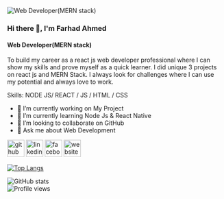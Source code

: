 ![Web Developer(MERN stack)](https://i.ibb.co/2667JyP/Logo-2.png)
### Hi there 👋, I'm Farhad Ahmed
#### Web Developer(MERN stack)


To build my career as a react js web developer professional where I can show my skills and prove myself as a quick learner. I did unique 3 projects on react js and MERN Stack. I always look for challenges where I can use my potential and always love to work.

Skills: NODE JS/ REACT / JS / HTML / CSS

- 🔭 I’m currently working on My Project 
- 🌱 I’m currently learning Node Js & React Native 
- 👯 I’m looking to collaborate on GitHub  
- 💬 Ask me about Web Development 


[<img src='https://cdn.jsdelivr.net/npm/simple-icons@3.0.1/icons/github.svg' alt='github' height='40'>](https://github.com/farhadahmed1)  [<img src='https://cdn.jsdelivr.net/npm/simple-icons@3.0.1/icons/linkedin.svg' alt='linkedin' height='40'>](https://www.linkedin.com/in/https://www.linkedin.com/in/farhadahmed20//)  [<img src='https://cdn.jsdelivr.net/npm/simple-icons@3.0.1/icons/facebook.svg' alt='facebook' height='40'>](https://www.facebook.com/https://www.facebook.com/farhad.ahmed0/)  [<img src='https://cdn.jsdelivr.net/npm/simple-icons@3.0.1/icons/icloud.svg' alt='website' height='40'>](https://farhadahmed.netlify.app/)  

[![Top Langs](https://github-readme-stats.vercel.app/api/top-langs/?username=farhadahmed1)](https://github.com/anuraghazra/github-readme-stats)

![GitHub stats](https://github-readme-stats.vercel.app/api?username=farhadahmed1&show_icons=true&count_private=true)  
![Profile views](https://gpvc.arturio.dev/farhadahmed1)  



